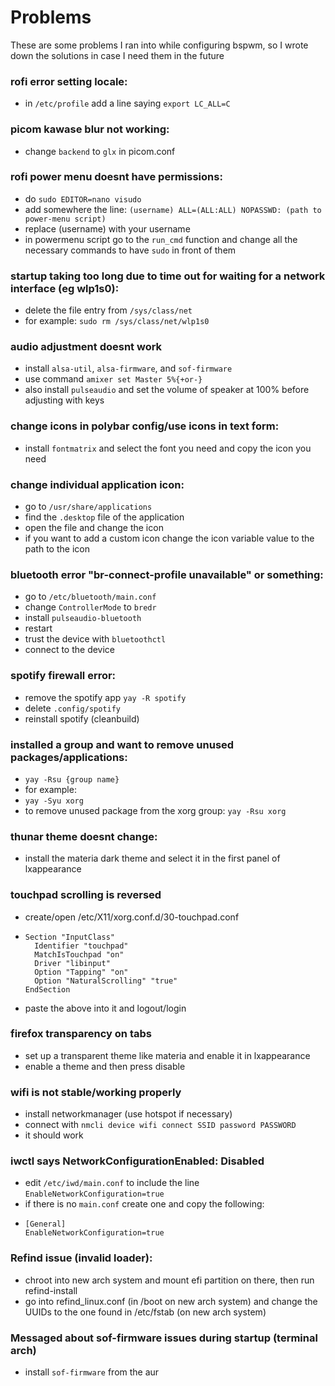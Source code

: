# Problems
These are some problems I ran into while configuring bspwm, so I wrote down the solutions in case I need them in the future

### rofi error setting locale: ###
* in `/etc/profile` add a line saying `export LC_ALL=C`

### picom kawase blur not working: ###
* change `backend` to `glx` in picom.conf

### rofi power menu doesnt have permissions: ###
* do `sudo EDITOR=nano visudo`
* add somewhere the line: `(username) ALL=(ALL:ALL) NOPASSWD: (path to power-menu script)`
* replace (username) with your username
* in powermenu script go to the `run_cmd` function and change all the necessary commands to have `sudo` in front of them

### startup taking too long due to time out for waiting for a network interface (eg wlp1s0): ###
* delete the file entry from `/sys/class/net`
* for example: `sudo rm /sys/class/net/wlp1s0`

### audio adjustment doesnt work ###
* install `alsa-util`, `alsa-firmware`, and `sof-firmware`
* use command `amixer set Master 5%{+or-}`
* also install `pulseaudio` and set the volume of speaker at 100% before adjusting with keys 	

### change icons in polybar config/use icons in text form: ###
* install `fontmatrix` and select the font you need and copy the icon you need

### change individual application icon: ###
* go to `/usr/share/applications`
* find the `.desktop` file of the application
* open the file and change the icon
* if you want to add a custom icon change the icon variable value to the path to the icon

### bluetooth error "br-connect-profile unavailable" or something: ###
* go to `/etc/bluetooth/main.conf`
* change `ControllerMode` to `bredr`
* install `pulseaudio-bluetooth`
* restart
* trust the device with `bluetoothctl`
* connect to the device

### spotify firewall error: ###
* remove the spotify app `yay -R spotify`
* delete `.config/spotify`
* reinstall spotify (cleanbuild)

### installed a group and want to remove unused packages/applications: ###
* `yay -Rsu {group name}`
* for example:
* `yay -Syu xorg`
* to remove unused package from the xorg group: `yay -Rsu xorg`

### thunar theme doesnt change: ###
* install the materia dark theme and select it in the first panel of lxappearance

### touchpad scrolling is reversed
* create/open /etc/X11/xorg.conf.d/30-touchpad.conf
* ``` 
  Section "InputClass"
    Identifier "touchpad"
    MatchIsTouchpad "on"
    Driver "libinput"
    Option "Tapping" "on"
    Option "NaturalScrolling" "true"
  EndSection
  ```
* paste the above into it and logout/login

### firefox transparency on tabs
* set up a transparent theme like materia and enable it in lxappearance
* enable a theme and then press disable

### wifi is not stable/working properly
* install networkmanager (use hotspot if necessary)
* connect with `nmcli device wifi connect SSID password PASSWORD`
* it should work

### iwctl says NetworkConfigurationEnabled: Disabled
* edit `/etc/iwd/main.conf` to include the line `EnableNetworkConfiguration=true`
* if there is no `main.conf` create one and copy the following:
* ```
  [General]
  EnableNetworkConfiguration=true
  ```

### Refind issue (invalid loader):
* chroot into new arch system and mount efi partition on there, then run refind-install
* go into refind_linux.conf (in /boot on new arch system) and change the UUIDs to the one found in /etc/fstab
(on new arch system)

### Messaged about sof-firmware issues during startup (terminal arch)
* install `sof-firmware` from the aur